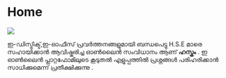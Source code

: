 # Home

![](.gitbook/assets/21150-illustration-cybersecurity-as-a-service-2.gif)

 ഇ-ഡിസ്ട്രിക്ട്,ഇ-ഓഫീസ് പ്രവർത്തനങ്ങളുമായി ബന്ധപെട്ടു  H.S.E മാരെ സഹായിക്കാൻ ആവിഷ്കരിച്ച ഓൺലൈൻ സംവിധാനം ആണ് **ഹസ്തം** . ഇ ഓൺലൈൻ പ്ലാറ്റഫോമിലുടെ കൂടുതൽ എളുപ്പത്തിൽ  പ്രശ്നങ്ങൾ പരിഹരിക്കാൻ സാധിക്കുമെന്ന് പ്രതീക്ഷിക്കുന്നു .



